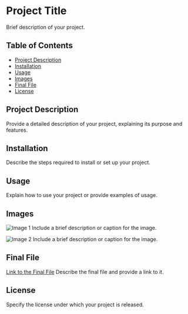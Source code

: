# Project Title

Brief description of your project.

## Table of Contents
- [Project Description](#project-description)
- [Installation](#installation)
- [Usage](#usage)
- [Images](#images)
- [Final File](#final-file)
- [License](#license)

## Project Description

Provide a detailed description of your project, explaining its purpose and features.

## Installation

Describe the steps required to install or set up your project.

## Usage

Explain how to use your project or provide examples of usage.

## Images

![Image 1](path/to/image1.png)
Include a brief description or caption for the image.

![Image 2](path/to/image2.png)
Include a brief description or caption for the image.

## Final File

[Link to the Final File](path/to/final_file.ext)
Describe the final file and provide a link to it.

## License

Specify the license under which your project is released.
